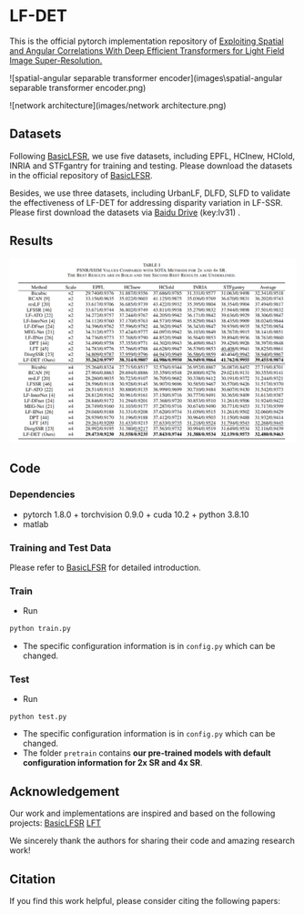 # LF-DET

This is the official pytorch implementation repository of [Exploiting Spatial and Angular Correlations With Deep Efficient Transformers for Light Field Image Super-Resolution.](http)

![spatial-angular separable transformer encoder](images\spatial-angular separable transformer encoder.png)

![network architecture](images/network architecture.png)

## Datasets

Following [BasicLFSR](https://github.com/ZhengyuLiang24/BasicLFSR), we use five datasets, including EPFL, HCInew, HCIold, INRIA and STFgantry for training and testing. Please download the datasets in the official repository of [BasicLFSR](https://github.com/ZhengyuLiang24/BasicLFSR).

Besides, we use three datasets, including UrbanLF, DLFD, SLFD to validate the effectiveness of LF-DET for addressing disparity variation in LF-SSR. Please first download the datasets via [Baidu Drive](https://pan.baidu.com/s/11GDRworVB6QJpVleBf3WKw) (key:lv31) . 

## Results

![LFSSR_results](images/LFSSR_results.png)

## Code

### Dependencies

- pytorch 1.8.0 + torchvision 0.9.0 + cuda 10.2 + python 3.8.10
- matlab 

### Training and Test Data

Please refer to [BasicLFSR](https://github.com/ZhengyuLiang24/BasicLFSR) for detailed introduction.

### Train

- Run

```python
python train.py
```

- The specific configuration information is in `config.py` which can be changed.

### Test

- Run

```
python test.py
```

- The specific configuration information is in `config.py` which can be changed.
- The folder `pretrain` contains **our pre-trained models with default configuration information for 2x SR and 4x SR**.

## Acknowledgement

Our work and implementations are inspired and based on the following projects:
[BasicLFSR](https://github.com/ZhengyuLiang24/BasicLFSR)
[LFT](https://github.com/ZhengyuLiang24/LFT)

We sincerely thank the authors for sharing their code and amazing research work!

## Citation

If you find this work helpful, please consider citing the following papers:

```

```

